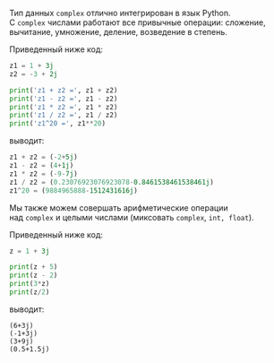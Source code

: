 

Тип данных `complex` отлично интегрирован в язык Python. С `complex` числами работают все привычные операции: сложение, вычитание, умножение, деление, возведение в степень.

Приведенный ниже код:

```python
z1 = 1 + 3j
z2 = -3 + 2j

print('z1 + z2 =', z1 + z2)
print('z1 - z2 =', z1 - z2)
print('z1 * z2 =', z1 * z2)
print('z1 / z2 =', z1 / z2)
print('z1^20 =', z1**20)
```

выводит:

```python
z1 + z2 = (-2+5j)
z1 - z2 = (4+1j)
z1 * z2 = (-9-7j)
z1 / z2 = (0.23076923076923078-0.8461538461538461j)
z1^20 = (9884965888-1512431616j)
```

Мы также можем совершать арифметические операции над `complex` и целыми числами (миксовать `complex`, `int, float`).

Приведенный ниже код:

```python
z = 1 + 3j

print(z + 5)
print(z - 2)
print(3*z)
print(z/2)
```

выводит:

```no-highlight
(6+3j)
(-1+3j)
(3+9j)
(0.5+1.5j)
```
